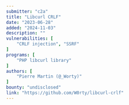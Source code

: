 ```yaml
---
submitter: "c2a"
title: "Libcurl CRLF"
date: "2023-06-28"
added: "2024-11-03"
description: ""
vulnerabilities: [
    "CRLF injection", "SSRF"
]
programs: [
    "PHP libcurl library"
]
authors: [
    "Pierre Martin (@_Worty)"
]
bounty: "undisclosed"
link: "https://github.com/W0rty/libcurl-crlf"
---
```




